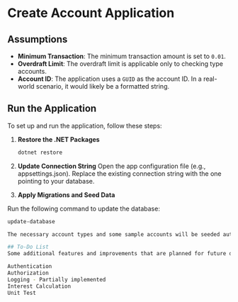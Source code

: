 # Create Account Application

## Assumptions
- **Minimum Transaction**: The minimum transaction amount is set to `0.01`.
- **Overdraft Limit**: The overdraft limit is applicable only to checking type accounts.
- **Account ID**: The application uses a `GUID` as the account ID. In a real-world scenario, it would likely be a formatted string.

## Run the Application

To set up and run the application, follow these steps:

1. **Restore the .NET Packages**
   ```bash
   dotnet restore

2. **Update Connection String**
Open the app configuration file (e.g., appsettings.json).
Replace the existing connection string with the one pointing to your database.

3. **Apply Migrations and Seed Data**

Run the following command to update the database:
```bash
update-database

The necessary account types and some sample accounts will be seeded automatically for testing.

## To-Do List
Some additional features and improvements that are planned for future development include:

Authentication
Authorization
Logging - Partially implemented
Interest Calculation
Unit Test
